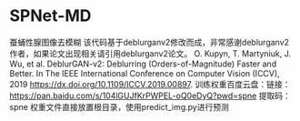 # SPNet-MD
蚕蛹性腺图像去模糊
该代码基于deblurganv2修改而成，非常感谢deblurganv2作者，如果论文出现相关请引用deblurganv2论文。
O. Kupyn, T. Martyniuk, J. Wu, et al. DeblurGAN-v2: Deblurring (Orders-of-Magnitude) Faster and Better. In The IEEE International Conference on Computer Vision (ICCV), 2019 https://dx.doi.org/10.1109/ICCV.2019.00897.
训练权重百度云盘：链接：https://pan.baidu.com/s/104lGUJfKrPWPEL-oQ0eDyQ?pwd=spne  提取码：spne 
权重文件直接放置根目录，使用predict_img.py进行预测
